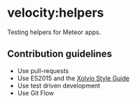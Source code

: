 # velocity:helpers

Testing helpers for Meteor apps.

## Contribution guidelines

* Use pull-requests
* Use ES2015 and the [Xolvio Style Guide](https://github.com/xolvio/javascript-style-guide)
* Use test driven development
* Use Git Flow
